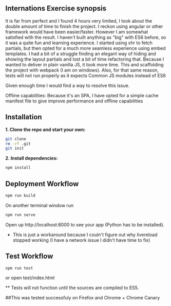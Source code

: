 ## Internations Exercise synopsis

It is far from perfect and I found 4 hours very limited, I took about the double amount of time to finish the project. I reckon using angular or other framework would have been easier/faster.
However I am somewhat satisfied with the result. I haven't built anything as "big" with ES6 before, so it was a quite fun and learning experience.
I started using xhr to fetch partials, but then opted for a much more seamless experience using embed templates. 
I had a bit of a struggle finding an elegant way of hiding and showing the layout partials and lost a bit of time refactoring that.
Because I wanted to deliver in plain vanilla JS, it took more time. This and scaffolding the project with webpack (I am on windows).
Also, for that same reason, tests will not run properly as it expects Common JS modules instead of ES6

Given enough time I would find a way to resolve this issue.

Offline capabilities: Because it's an SPA, I have opted for a simple cache manifest file to give improve performance and offline capabilities 

## Installation

**1. Clone the repo and start your own:**

```sh
git clone 
rm -rf .git
git init
```

**2. Install dependencies:**

```sh
npm install
```


## Deployment Workflow
```sh
npm run build 
```

On another terminal window run

```sh
npm run serve 
```

Open up http://localhost:8000 to see your app (Python has to be installed).

* This is just a workaround because I couln't figure out why livereload stopped working (I have a network issue I didn't have time to fix)

## Test Workflow
```sh
npm run test 
```

or open test/index.html

** Tests will not function until the sources are compiled to ES5.


##This was tested successfuly on Firefox and Chrome + Chrome Canary 


